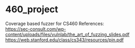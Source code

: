 # 460_project
Coverage based fuzzer for CS460
References:  
https://sec-consult.com/wp-content/uploads/files/vulnlab/the_art_of_fuzzing_slides.pdf  
https://web.stanford.edu/class/cs343/resources/pin.pdf




